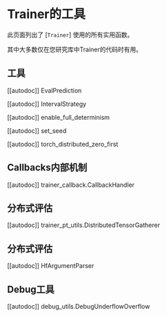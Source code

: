 <!--Copyright 2020 The HuggingFace Team. All rights reserved.

Licensed under the Apache License, Version 2.0 (the "License"); you may not use this file except in compliance with
the License. You may obtain a copy of the License at

http://www.apache.org/licenses/LICENSE-2.0

Unless required by applicable law or agreed to in writing, software distributed under the License is distributed on
an "AS IS" BASIS, WITHOUT WARRANTIES OR CONDITIONS OF ANY KIND, either express or implied. See the License for the
specific language governing permissions and limitations under the License.

⚠️ Note that this file is in Markdown but contain specific syntax for our doc-builder (similar to MDX) that may not be
rendered properly in your Markdown viewer.

-->

# Trainer的工具

此页面列出了 [`Trainer`] 使用的所有实用函数。

其中大多数仅在您研究库中Trainer的代码时有用。


## 工具

[[autodoc]] EvalPrediction

[[autodoc]] IntervalStrategy

[[autodoc]] enable_full_determinism

[[autodoc]] set_seed

[[autodoc]] torch_distributed_zero_first

## Callbacks内部机制

[[autodoc]] trainer_callback.CallbackHandler

## 分布式评估

[[autodoc]] trainer_pt_utils.DistributedTensorGatherer

## 分布式评估

[[autodoc]] HfArgumentParser

## Debug工具

[[autodoc]] debug_utils.DebugUnderflowOverflow
